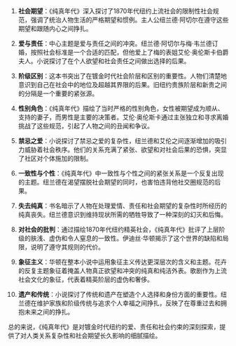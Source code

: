 1. **社会期望**：《纯真年代》深入探讨了1870年代纽约上流社会的限制性社会规范，强调了统治人物生活的严格期望和惯例。主人公纽兰德·阿切尔在遵守这些期望和跟随内心之间挣扎。

2. **爱与责任**：中心主题是爱与责任之间的冲突。纽兰德·阿切尔与梅·韦兰德订婚，按照社会标准是一个合适的匹配，但他爱上了梅的表姐艾伦·奥伦斯卡伯爵夫人。小说探讨了在个人欲望和社会责任之间做出选择的后果。

3. **阶级区别**：这本书突出了在镀金时代社会阶层和区别的重要性。人物们清楚地意识到自己在社会中的地位及超越其界限的后果。旧纽约贵族阶层和新贵之间的分隔是一个重要的紧张源。

4. **性别角色**：《纯真年代》描绘了当时严格的性别角色，女性被期望成为顺从、支持的妻子，而男性是主要的决策者。艾伦·奥伦斯卡通过主张独立和寻求离婚挑战了这些规范，引起了人物之间的丑闻和争议。

5. **禁忌之爱**：小说探讨了禁忌之爱的复杂性，纽兰德和艾伦之间逐渐增加的吸引力威胁着社会秩序。他们的关系充满了紧张、欲望和对社会后果的恐惧，突显了社区对个体施加的限制。

6. **一致性与个性**：《纯真年代》中一致性与个性之间的紧张关系是一个反复出现的主题。纽兰德在渴望摆脱社会期望的同时，也害怕违背他社交圈规范的后果。

7. **失去纯真**：书名暗示了人物在处理爱情、责任和社会期望的复杂性时所经历的纯真丧失。纽兰德意识到维持现状所需的牺牲导致了一种深刻的幻灭和后悔。

8. **对社会的批判**：通过描绘1870年代纽约精英社会，《纯真年代》批评了上层阶级的肤浅、虚伪和令人窒息的一致性。伊迪丝·华顿揭示了这个世界的缺陷和局限，说明了遵守其规则的代价。

9. **象征主义**：华顿在整本小说中运用象征主义传达更深层次的含义和主题。花卉的反复主题象征着掩盖人物真正欲望和冲突的纯真和纯洁外表。歌剧作为上流社会文化的象征，代表着精英阶层的虚伪和奢侈。

10. **遗产和传统**：小说探讨了传统和遗产在塑造个人选择和身份方面的重要性。纽兰德在维护家族和阶级传统与追求个人幸福之间挣扎，反映了在尊重过去和拥抱未来之间的挣扎。

总的来说，《纯真年代》是对镀金时代纽约的爱、责任和社会约束的深刻探索，提供了对人类关系复杂性和社会期望长久影响的细腻描绘。